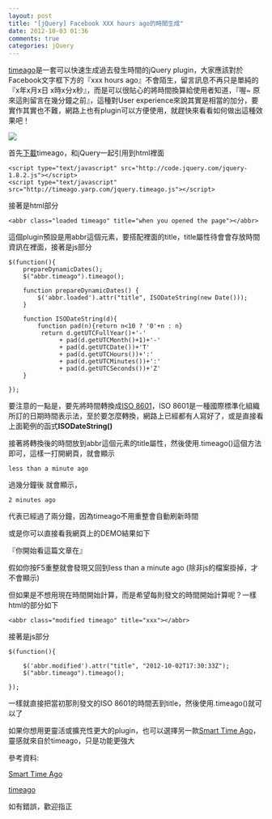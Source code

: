 ```yaml
---
layout: post
title: "[jQuery] Facebook XXX hours ago的時間生成"
date: 2012-10-03 01:36
comments: true
categories: jQuery
---
```


<a href="http://timeago.yarp.com/" target="_blank">timeago</a>是一套可以快速生成過去發生時間的jQuery plugin，大家應該對於Facebook文字框下方的『xxx hours ago』不會陌生，留言訊息不再只是單純的『x年x月x日 x時x分x秒』，而是可以很貼心的將時間換算給使用者知道，『喔~ 原來這則留言在幾分鐘之前』，這種對User experience來說其實是相當的加分，要實作其實也不難，網路上也有plugin可以方便使用，就趕快來看看如何做出這種效果吧！

<img src="https://lh6.googleusercontent.com/-8eJHMArd3w0/UGxqjpAcHYI/AAAAAAAABqY/Z8lDGoeU_58/s409/1.jpg" />

<!--more-->

首先<a href="http://timeago.yarp.com/jquery.timeago.js" target="_blank">下載</a>timeago，和jQuery一起引用到html裡面

    <script type="text/javascript" src="http://code.jquery.com/jquery-1.8.2.js"></script>
	<script type="text/javascript" src="http://timeago.yarp.com/jquery.timeago.js"></script>
	
接著是html部分

	<abbr class="loaded timeago" title="when you opened the page"></abbr>
	
這個plugin預設是用abbr這個元素，要搭配裡面的title，title屬性待會會存放時間資訊在裡面，接著是js部分

	$(function(){
		prepareDynamicDates();		
		$("abbr.timeago").timeago();		

		function prepareDynamicDates() {
			$('abbr.loaded').attr("title", ISODateString(new Date()));						
		}

		function ISODateString(d){
			function pad(n){return n<10 ? '0'+n : n}
			 return d.getUTCFullYear()+'-'
				  + pad(d.getUTCMonth()+1)+'-'
				  + pad(d.getUTCDate())+'T'
				  + pad(d.getUTCHours())+':'
				  + pad(d.getUTCMinutes())+':'
				  + pad(d.getUTCSeconds())+'Z'
		}		
		
	});

要注意的一點是，要先將時間轉換成<a href="http://zh.wikipedia.org/wiki/ISO_8601" target="_blank">ISO 8601</a>，ISO 8601是一種國際標準化組織所訂的日期時間表示法，至於要怎麼轉換，網路上已經都有人寫好了，或是直接看上面範例的函式**ISODateString()**

接著將轉換後的時間放到abbr這個元素的title屬性，然後使用.timeago()這個方法即可，這樣一打開網頁，就會顯示

	less than a minute ago
	
過幾分鐘後 就會顯示，

	2 minutes ago
	
代表已經過了兩分鐘，因為timeago不用重整會自動刷新時間

或是你可以直接看我網頁上的DEMO結果如下

『你開始看這篇文章在<abbr class="loaded timeago" title="when you opened the page"></abbr>』
<script type="text/javascript" src="http://code.jquery.com/jquery-1.8.2.js"></script>
<script type="text/javascript" src="http://timeago.yarp.com/jquery.timeago.js"></script>
<script>
	$(function(){
		prepareDynamicDates();		
		$("abbr.timeago").timeago();		

		function prepareDynamicDates() {
			$('abbr.loaded').attr("title", ISODateString(new Date()));						
		}

		function ISODateString(d){
			function pad(n){return n<10 ? '0'+n : n}
			 return d.getUTCFullYear()+'-'
				  + pad(d.getUTCMonth()+1)+'-'
				  + pad(d.getUTCDate())+'T'
				  + pad(d.getUTCHours())+':'
				  + pad(d.getUTCMinutes())+':'
				  + pad(d.getUTCSeconds())+'Z'
		}		
		
	});
</script>

假如你按F5重整就會發現又回到less than a minute ago (除非js的檔案掛掉，才不會顯示)

但如果是不想用現在時間開始計算，而是希望每則發文的時間開始計算呢？一樣html的部分如下

	<abbr class="modified timeago" title="xxx"></abbr>
	
接著是js部分

	$(function(){
	
		$('abbr.modified').attr("title", "2012-10-02T17:30:33Z");
		$("abbr.timeago").timeago();			
		
	});
	
一樣就直接把當初那則發文的ISO 8601的時間丟到title，然後使用.timeago()就可以了

如果你想用更靈活或擴充性更大的plugin，也可以選擇另一款<a href="http://pragmaticly.github.com/smart-time-ago/" target="_blank">Smart Time Ago</a>，靈感就來自於timeago，只是功能更強大

參考資料:

<a href="http://pragmaticly.github.com/smart-time-ago/" target="_blank">Smart Time Ago</a>

<a href="http://timeago.yarp.com/" target="_blank">timeago</a>

如有錯誤，歡迎指正
